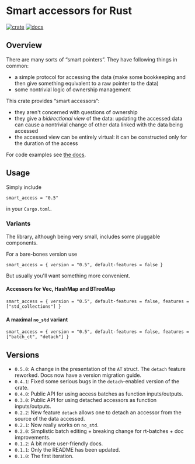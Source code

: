 # Smart accessors for Rust

[![crate](https://img.shields.io/crates/v/smart_access)](https://crates.io/crates/smart_access/)
[![docs](https://docs.rs/smart_access/badge.svg)](https://docs.rs/smart_access/)

## Overview

There are many sorts of &#8220;smart pointers&#8221;. They have following things in common:

* a simple protocol for accessing the data (make some bookkeeping and then give something equivalent to a raw pointer to the data)
* some nontrivial logic of ownership management


This crate provides &#8220;smart accessors&#8221;:

* they aren't concerned with questions of ownership
* they give a _bidirectional view_ of the data: updating the accessed data can 
  cause a nontrivial change of other data linked with the data being accessed
* the accessed view can be entirely virtual: it can be constructed only for the 
  duration of the access

For code examples see [the docs](https://docs.rs/smart_access/).

## Usage

Simply include 

```
smart_access = "0.5"
```

in your `Cargo.toml`.

### Variants

The library, although being very small, includes some pluggable components.

For a bare-bones version use

```
smart_access = { version = "0.5", default-features = false }
```

But usually you'll want something more convenient.

#### Accessors for Vec, HashMap and BTreeMap

```
smart_access = { version = "0.5", default-features = false, features = ["std_collections"] }
```

#### A maximal `no_std` variant

```
smart_access = { version = "0.5", default-features = false, features = ["batch_ct", "detach"] }
```


## Versions

* `0.5.0`: A change in the presentation of the `AT` struct. The `detach` feature reworked. Docs now have a version migration guide.
* `0.4.1`: Fixed some serious bugs in the `detach`-enabled version of the crate.
* `0.4.0`: Public API for using access batches as function inputs/outputs.
* `0.3.0`: Public API for using detached accessors as function inputs/outputs.
* `0.2.2`: New feature `detach` allows one to detach an accessor from the source of the data accessed.
* `0.2.1`: Now really works on `no_std`.
* `0.2.0`: Simplistic batch editing + breaking change for rt-batches + doc improvements.
* `0.1.2`: A bit more user-friendly docs.
* `0.1.1`: Only the README has been updated.
* `0.1.0`: The first iteration.


